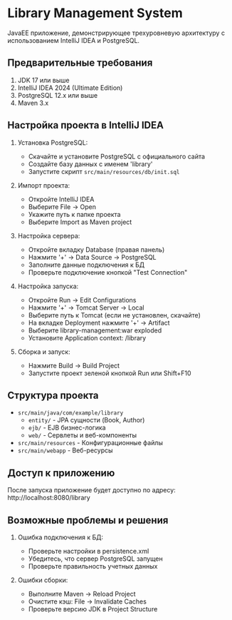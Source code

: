 # Library Management System

JavaEE приложение, демонстрирующее трехуровневую архитектуру с использованием IntelliJ IDEA и PostgreSQL.

## Предварительные требования

1. JDK 17 или выше
2. IntelliJ IDEA 2024 (Ultimate Edition)
3. PostgreSQL 12.x или выше
4. Maven 3.x

## Настройка проекта в IntelliJ IDEA

1. Установка PostgreSQL:
   - Скачайте и установите PostgreSQL с официального сайта
   - Создайте базу данных с именем 'library'
   - Запустите скрипт `src/main/resources/db/init.sql`

2. Импорт проекта:
   - Откройте IntelliJ IDEA
   - Выберите File -> Open
   - Укажите путь к папке проекта
   - Выберите Import as Maven project

3. Настройка сервера:
   - Откройте вкладку Database (правая панель)
   - Нажмите '+' -> Data Source -> PostgreSQL
   - Заполните данные подключения к БД
   - Проверьте подключение кнопкой "Test Connection"

4. Настройка запуска:
   - Откройте Run -> Edit Configurations
   - Нажмите '+' -> Tomcat Server -> Local
   - Выберите путь к Tomcat (если не установлен, скачайте)
   - На вкладке Deployment нажмите '+' -> Artifact
   - Выберите library-management:war exploded
   - Установите Application context: /library

5. Сборка и запуск:
   - Нажмите Build -> Build Project
   - Запустите проект зеленой кнопкой Run или Shift+F10

## Структура проекта

- `src/main/java/com/example/library`
  - `entity/` - JPA сущности (Book, Author)
  - `ejb/` - EJB бизнес-логика
  - `web/` - Сервлеты и веб-компоненты
- `src/main/resources` - Конфигурационные файлы
- `src/main/webapp` - Веб-ресурсы

## Доступ к приложению

После запуска приложение будет доступно по адресу: http://localhost:8080/library

## Возможные проблемы и решения

1. Ошибка подключения к БД:
   - Проверьте настройки в persistence.xml
   - Убедитесь, что сервер PostgreSQL запущен
   - Проверьте правильность учетных данных

2. Ошибки сборки:
   - Выполните Maven -> Reload Project
   - Очистите кэш: File -> Invalidate Caches
   - Проверьте версию JDK в Project Structure
